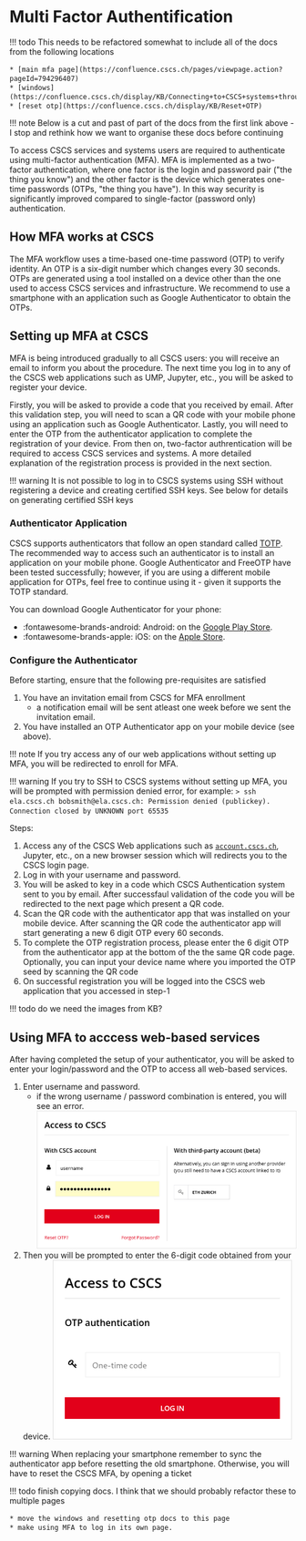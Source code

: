 # Multi Factor Authentification

!!! todo
    This needs to be refactored somewhat to include all of the docs from the following locations

    * [main mfa page](https://confluence.cscs.ch/pages/viewpage.action?pageId=794296407)
    * [windows](https://confluence.cscs.ch/display/KB/Connecting+to+CSCS+systems+through+MFA+on+Windows)
    * [reset otp](https://confluence.cscs.ch/display/KB/Reset+OTP)

!!! note
    Below is a cut and past of part of the docs from the first link above - I stop and rethink how we want to organise these docs before continuing

To access CSCS services and systems users are required to authenticate using multi-factor authentication (MFA).
MFA is implemented as a two-factor authentication, where one factor is the login and password pair ("the thing you know") and the other factor is the device which generates one-time passwords (OTPs, "the thing you have").
In this way security is significantly improved compared to single-factor (password only) authentication.

## How MFA works at CSCS

The MFA workflow uses a time-based one-time password (OTP) to verify identity.
An OTP is a six-digit number which changes every 30 seconds.
OTPs are generated using a tool installed on a device other than the one used to access CSCS services and infrastructure.
We recommend to use a smartphone with an application such as Google Authenticator to obtain the OTPs.

## Setting up MFA at CSCS

MFA is being introduced gradually to all CSCS users: you will receive an email to inform you about the procedure.
The next time you log in to any of the CSCS web applications such as UMP, Jupyter, etc., you will be asked to register your device.

Firstly, you will be asked to provide a code that you received by email.
After this validation step, you will need to scan a QR code with your mobile phone using an application such as Google Authenticator.
Lastly, you will need to enter the OTP from the authenticator application to complete the registration of your device.
From then on, two-factor authrentication will be required to access CSCS services and systems.
A more detailed explanation of the registration process is provided in the next section.

!!! warning
    It is not possible to log in to CSCS systems using SSH without registering a device and creating certified SSH keys.
    See below for details on generating certified SSH keys

### Authenticator Application

CSCS supports authenticators that follow an open standard called [TOTP](https://en.wikipedia.org/wiki/Time-based_one-time_password).
The recommended way to access such an authenticator is to install an application on your mobile phone.
Google Authenticator and FreeOTP have been tested successfully; however, if you are using a different mobile application for OTPs, feel free to continue using it - given it supports the TOTP standard.

You can download Google Authenticator for your phone:

* :fontawesome-brands-android: Android: on the [Google Play Store](https://play.google.com/store/apps/details?id=com.google.android.apps.authenticator2).
* :fontawesome-brands-apple: iOS: on the [Apple Store](https://play.google.com/store/apps/details?id=com.google.android.apps.authenticator2).

### Configure the Authenticator

Before starting, ensure that the following pre-requisites are satisfied

1. You have an invitation email from CSCS for MFA enrollment
    * a notification email will be sent atleast one week before we sent the invitation email.
2. You have installed an OTP Authenticator app on your mobile device (see above).

!!! note
    If you try access any of our web applications without setting up MFA, you will be redirected to enroll for MFA.

!!! warning
    If you try to SSH to CSCS systems without setting up MFA, you will be prompted with permission denied error, for example:
    ```
    > ssh ela.cscs.ch
    bobsmith@ela.cscs.ch: Permission denied (publickey).
    Connection closed by UNKNOWN port 65535
    ```

Steps:

1. Access any of the CSCS Web applications such as [`account.cscs.ch`](https://account.cscs.ch), Jupyter, etc., on a new browser session which will redirects you to the CSCS login page.
2. Log in with your username and password.
3. You will be asked to key in a code which CSCS Authentication system sent to you by email.
   After successfaul validation of the code you will be redirected to the next page which present a QR code.
4. Scan the QR code with the authenticator app that was installed on your mobile device.
   After scanning the QR code the authenticator app will start generating a new 6 digit OTP every 60 seconds.
5. To complete the OTP registration process, please enter the 6 digit OTP from the authenticator app at the bottom of the the same QR code page. Optionally, you can input your device name where you imported the OTP seed by scanning the QR code
6. On successful registration you will be logged into the CSCS web application that you accessed in step-1

!!! todo
    do we need the images from KB?

## Using MFA to acccess web-based services
After having completed the setup of your authenticator, you will be asked to enter your login/password and the OTP to access all web-based services.

1. Enter username and password.
    * if the wrong username / password combination is entered, you will see an error.
    ![mfa-login](../images/access/mfa-web-login.png)
2. Then you will be prompted to enter the 6-digit code obtained from your device.
    ![mfa-login](../images/access/mfa-otp-prompt.png)

!!! warning
    When replacing your smartphone remember to sync the authenticator app before resetting the old smartphone.
    Otherwise, you will have to reset the CSCS MFA, by opening a ticket

!!! todo
    finish copying docs. I think that we should probably refactor these to multiple pages

    * move the windows and resetting otp docs to this page
    * make using MFA to log in its own page.
